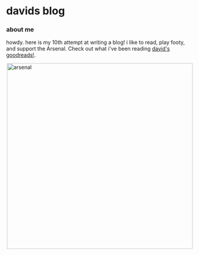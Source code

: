 # davids blog

### about me
howdy. here is my 10th attempt at writing a blog! i like to read, play footy, and support the Arsenal. Check out what i've been reading [david's goodreads!](https://www.goodreads.com/user/show/87301267-david). 


<img src="/god-damn/assets/images/main/arsenal.JPG" alt="arsenal" width="500" style="display: block; margin-left: auto; margin-right: auto;">